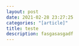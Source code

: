 ```yaml
---
layout: post
date: 2021-02-28 23:27:25
categories: "[article]"
title: teste
description: fasgasasgadf
---
```

